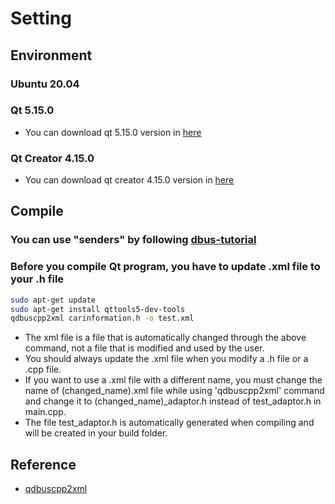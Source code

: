 # Setting

## Environment

### Ubuntu 20.04

### Qt 5.15.0

- You can download qt 5.15.0 version in [here](https://download.qt.io/official_releases/qt/5.15/)

### Qt Creator 4.15.0

- You can download qt creator 4.15.0 version in [here](https://download.qt.io/archive/qtcreator/4.15/4.15.0/)

## Compile

### You can use "senders" by following [dbus-tutorial](https://github.com/dongdongO/SEA-ME_Embedded/DES_Instrument-Cluster/dbus_tutorial/)

### Before you compile Qt program, you have to update .xml file to your .h file

```bash
sudo apt-get update
sudo apt-get install qttools5-dev-tools
qdbuscpp2xml carinformation.h -o test.xml
```

- The xml file is a file that is automatically changed through the above command, not a file that is modified and used by the user.
- You should always update the .xml file when you modify a .h file or a .cpp file.
- If you want to use a .xml file with a different name, you must change the name of (changed_name).xml file while using 'qdbuscpp2xml' command and change it to (changed_name)_adaptor.h instead of test_adaptor.h in main.cpp.
- The file test_adaptor.h is automatically generated when compiling and will be created in your build folder.

## Reference

- [qdbuscpp2xml](https://doc.qt.io/qt-6/qdbusxml2cpp.html)